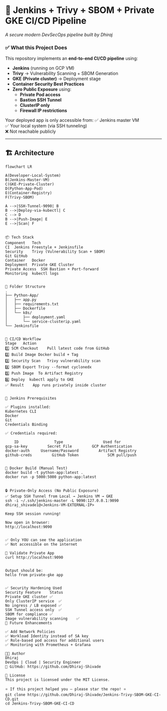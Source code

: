 # 🔐 Jenkins + Trivy + SBOM + Private GKE CI/CD Pipeline  
_A secure modern DevSecOps pipeline built by Dhiraj_

### ✅ What this Project Does
This repository implements an **end-to-end CI/CD pipeline** using:
- **Jenkins** (running on GCP VM)
- **Trivy** → Vulnerability Scanning + SBOM Generation
- **GKE (Private cluster)** → Deployment stage
- **Container Security Best Practices**
- **Zero Public Exposure** using:
  - **Private Pod access**
  - **Bastion SSH Tunnel**
  - **ClusterIP only**
  - **Firewall IP restrictions**

Your deployed app is only accessible from:
✅ Jenkins master VM  
✅ Your local system (via SSH tunneling)  
❌ Not reachable publicly

---

## 🏗️ Architecture

```mermaid
flowchart LR

A(Developer-Local-System)
B(Jenkins-Master-VM)
C(GKE-Private-Cluster)
D(Python-App-Pod)
E(Container-Registry)
F(Trivy-SBOM)

A -->|SSH-Tunnel-9090| B
B -->|Deploy-via-kubectl| C
C --> D
B -->|Push-Image| E
E -->|Scan| F


📦 Tech Stack
Component	Tech
CI	Jenkins Freestyle + Jenkinsfile
Security	Trivy (Vulnerability Scan + SBOM)
Git	GitHub
Container	Docker
Deployment	Private GKE Cluster
Private Access	SSH Bastion + Port-forward
Monitoring	kubectl logs


📁 Folder Structure
.
├── Python-App/
│   ├── app.py
│   ├── requirements.txt
│   ├── Dockerfile
│   └── k8s/
│       ├── deployment.yaml
│       └── service-clusterip.yaml
└── Jenkinsfile


🚀 CI/CD Workflow
Stage	Action
1️⃣ SCM Checkout	Pull latest code from GitHub
2️⃣ Build Image	Docker build + Tag
3️⃣ Security Scan	Trivy vulnerability scan
4️⃣ SBOM Export	Trivy --format cyclonedx
5️⃣ Push Image	To Artifact Registry
6️⃣ Deploy	kubectl apply to GKE
✅ Result	App runs privately inside cluster


🔧 Jenkins Prerequisites

✅ Plugins installed:
Kubernetes CLI
Docker
Git
Credentials Binding

✅ Credentials required:

    ID	              Type	                Used for
gcp-sa-key	       Secret File	       GCP Authentication
docker-auth	    Username/Password	      Artifact Registry
github-creds	     GitHub Token	          SCM pull/push


🐳 Docker Build (Manual Test)
docker build -t python-app:latest .
docker run -p 5000:5000 python-app:latest


🔒 Private-Only Access (No Public Exposure)
✅ Setup SSH Tunnel from Local → Jenkins VM → GKE
ssh -i ~/.ssh/jenkins-master -L 9090:127.0.0.1:9090 dhiraj_shivade1@<Jenkins-VM-EXTERNAL-IP>

Keep SSH session running!

Now open in browser:
http://localhost:9090


✅ Only YOU can see the application
✅ Not accessible on the internet

🧪 Validate Private App
curl http://localhost:9090


Output should be:
hello from private-gke app


✅ Security Hardening Used
Security Feature	Status
Private GKE cluster	✅
Only ClusterIP service	✅
No ingress / LB exposed	✅
SSH Tunnel access only	✅
SBOM for compliance	✅
Image vulnerability scanning	✅
📌 Future Enhancements

✅ Add Network Policies
✅ Workload Identity instead of SA key
✅ Role-based pod access for additional users
✅ Monitoring with Prometheus + Grafana

🧑‍💻 Author
Dhiraj
DevOps | Cloud | Security Engineer
📌 GitHub: https://github.com/Dhiraj-Shivade

📜 License
This project is licensed under the MIT License.

⭐ If this project helped you — please star the repo! ⭐
git clone https://github.com/Dhiraj-Shivade/Jenkins-Trivy-SBOM-GKE-CI-CD.git
cd Jenkins-Trivy-SBOM-GKE-CI-CD





